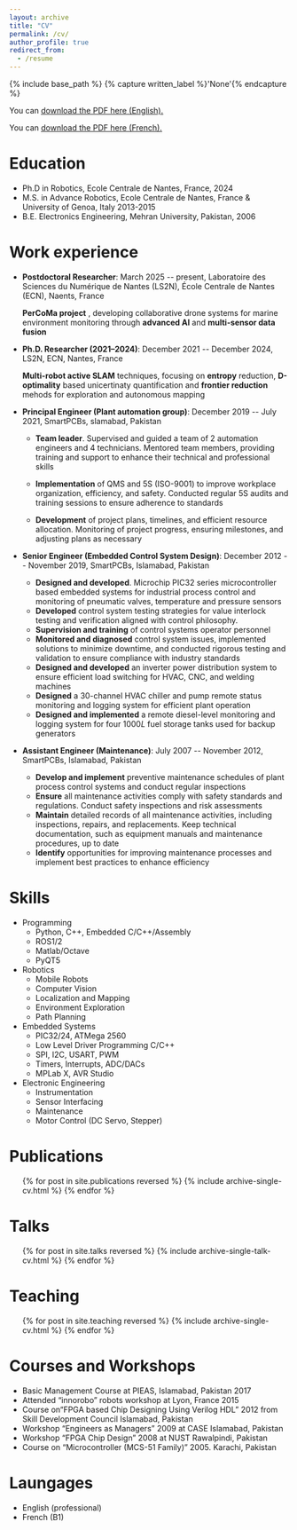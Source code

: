 ```yaml
---
layout: archive
title: "CV"
permalink: /cv/
author_profile: true
redirect_from:
  - /resume
---
```



{% include base_path %}
{% capture written_label %}'None'{% endcapture %}

You can <u><a href="https://mf-ahmed.github.io/mfa/files/AHMED_CV_English_latest.pdf">download the PDF here (English).</a></u>
<br/>

You can <u><a href="https://mf-ahmed.github.io/mfa/files/AHMED_CV_French_latest.pdf">download the PDF here (French).</a></u>
<br/>




<!--  <embed src="https://mf-ahmed.github.io/mfa/files/AHMED_CV_English_latest.pdf" type="application/pdf" width="800px" #height="600px" /> -->


Education
======
* Ph.D in Robotics, Ecole Centrale de Nantes, France, 2024 
* M.S. in Advance Robotics, Ecole Centrale de Nantes, France & University of Genoa, Italy 2013-2015
* B.E. Electronics Engineering, Mehran University, Pakistan, 2006

Work experience
======

* **Postdoctoral Researcher**:  March 2025 -- present, Laboratoire des Sciences du Numérique de Nantes (LS2N), École Centrale de Nantes (ECN), Naents, France 

  **PerCoMa project** , developing collaborative drone systems for marine environment monitoring through **advanced AI**  and **multi-sensor data fusion**   

* **Ph.D. Researcher (2021–2024)**: December 2021 -- December 2024, LS2N, ECN, Nantes, France   

  **Multi-robot active SLAM** techniques, focusing on **entropy** reduction, **D-optimality** based unicertinaty quantification and **frontier reduction** mehods for exploration and autonomous mapping  

* **Principal Engineer (Plant automation group)**: December 2019 -- July 2021, SmartPCBs, slamabad, Pakistan 

  * **Team leader**. Supervised and guided a team of 2 automation engineers and 4 technicians. Mentored team members, providing training and support to enhance their technical and professional skills

  * **Implementation** of QMS and 5S (ISO-9001) to improve workplace organization, efficiency, and safety. Conducted regular 5S audits and training sessions to ensure adherence to standards

  * **Development** of project plans, timelines, and efficient resource allocation. Monitoring of project progress, ensuring milestones, and adjusting plans as necessary
  
* **Senior Engineer (Embedded Control System Design)**: December 2012 -- November 2019, SmartPCBs, Islamabad, Pakistan 
   * **Designed and developed**. Microchip PIC32 series microcontroller based embedded systems for industrial process control and monitoring of pneumatic valves, temperature  and pressure sensors
  * **Developed** control system testing strategies for value interlock testing and verification aligned with control philosophy. 
  * **Supervision and training** of control systems operator personnel
  * **Monitored and diagnosed** control system issues, implemented solutions to minimize downtime, and conducted rigorous testing and validation to ensure compliance with industry standards
  * **Designed and developed** an inverter power distribution system to ensure efficient load switching for HVAC, CNC, and welding machines
  * **Designed** a 30-channel HVAC chiller and pump remote status monitoring and logging system for efficient plant operation
  * **Designed and implemented** a remote diesel-level monitoring and logging system for four 1000$L$ fuel storage tanks used for backup generators

* **Assistant Engineer (Maintenance)**: July 2007 -- November 2012, SmartPCBs, Islamabad, Pakistan 
  * **Develop and implement** preventive maintenance schedules of plant process control systems and conduct regular inspections
  * **Ensure** all maintenance activities comply with safety standards and regulations. Conduct safety inspections and risk assessments
  * **Maintain** detailed records of all maintenance activities, including inspections, repairs, and replacements. Keep technical documentation, such as equipment manuals and maintenance procedures, up to date
  * **Identify** opportunities for improving maintenance processes and implement best practices to enhance efficiency
  
Skills
======
* Programming
  * Python, C++, Embedded C/C++/Assembly
  * ROS1/2
  * Matlab/Octave
  * PyQT5  
* Robotics
  * Mobile Robots
  * Computer Vision
  * Localization and Mapping
  * Environment Exploration
  * Path Planning
* Embedded Systems
  * PIC32/24, ATMega 2560
  * Low Level Driver Programming C/C++
  * SPI, I2C, USART, PWM
  * Timers, Interrupts, ADC/DACs
  * MPLab X, AVR Studio
* Electronic Engineering
  * Instrumentation
  * Sensor Interfacing
  * Maintenance
  * Motor Control (DC Servo, Stepper)


Publications
======
  <ul>{% for post in site.publications reversed %}
    {% include archive-single-cv.html %}
  {% endfor %}</ul>
  
Talks
======
  <ul>{% for post in site.talks reversed %}
    {% include archive-single-talk-cv.html  %}
  {% endfor %}</ul>
  
Teaching
======
  <ul>{% for post in site.teaching reversed %}
    {% include archive-single-cv.html %}
  {% endfor %}</ul>
  
Courses and Workshops
======
* Basic Management Course at PIEAS, Islamabad, Pakistan 2017
* Attended “innorobo” robots workshop at Lyon, France 2015
* Course on“FPGA based Chip Designing Using Verilog HDL” 2012 from Skill Development Council Islamabad, Pakistan
* Workshop “Engineers as Managers” 2009 at CASE Islamabad, Pakistan
* Workshop “FPGA Chip Design” 2008 at NUST Rawalpindi, Pakistan
* Course on “Microcontroller (MCS-51 Family)” 2005. Karachi, Pakistan


Laungages
======
* English (professional)
* French (B1) 


